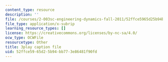 ```yaml
---
content_type: resource
description: ''
file: /courses/2-003sc-engineering-dynamics-fall-2011/52ffce5965d25b94bb773e86481f90fd_GUvoVvXwoOQ.vtt
file_type: application/x-subrip
learning_resource_types: []
license: https://creativecommons.org/licenses/by-nc-sa/4.0/
ocw_type: OCWFile
resourcetype: Other
title: 3play caption file
uid: 52ffce59-65d2-5b94-bb77-3e86481f90fd
---
```

